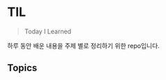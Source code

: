 TIL
====
> Today I Learned

 하루 동안 배운 내용을 주제 별로 정리하기 위한 repo입니다.
 
## Topics

<!--stackedit_data:
eyJoaXN0b3J5IjpbLTM5OTI2NTE2MCwtMTQ0NjEwNTM5OCwxMD
E3MzU3MzY0XX0=
-->
